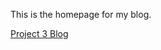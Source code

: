 This is the homepage for my blog.

[Project 3 Blog](https://ccommans.github.io/SYN-Project3/project3/project3)
